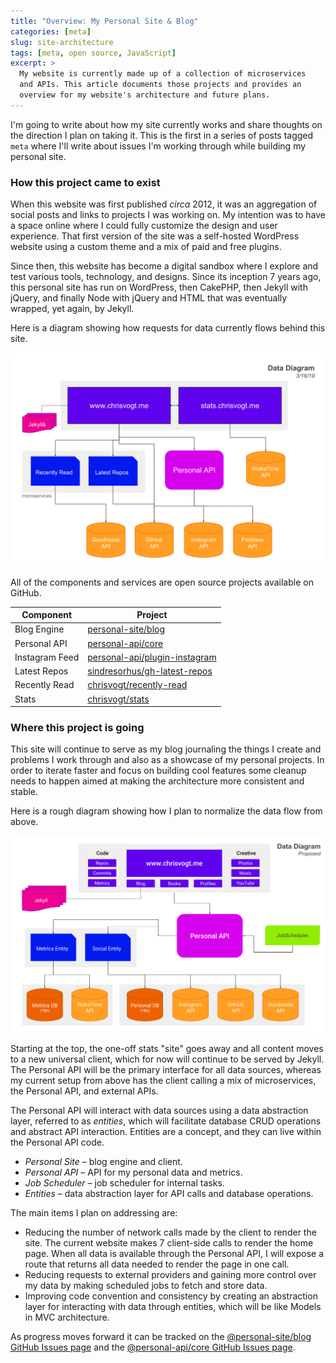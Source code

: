 ```yaml
---
title: "Overview: My Personal Site & Blog"
categories: [meta]
slug: site-architecture
tags: [meta, open source, JavaScript]
excerpt: >
  My website is currently made up of a collection of microservices
  and APIs. This article documents those projects and provides an
  overview for my website's architecture and future plans.
---
```


<span class="text-drop-cap">I</span>'m going to write about how my site currently
works and share thoughts on the direction I plan on taking it. This is the first
in a series of posts tagged `meta` where I'll write about issues I'm working
through while building my personal site.

### How this project came to exist

When this website was first published _circa_ 2012, it was an aggregation of social
posts and links to projects I was working on. My intention was to have a space online where I could fully customize the design and user experience. That first version of
the site was a self-hosted WordPress website using a custom theme and a mix of paid
and free plugins.

Since then, this website has become a digital sandbox where I explore and test various
tools, technology, and designs. Since its inception 7 years ago, this personal site
has run on WordPress, then CakePHP, then Jekyll with jQuery, and finally Node with
jQuery and HTML that was eventually wrapped, yet again, by Jekyll.

Here is a diagram showing how requests for data currently flows behind this site.

![Data diagram, chrisvogt.me](/assets/images/posts/data-diagram-0316.svg)

All of the components and services are open source projects available on GitHub.

| Component      | Project                                                                           |
|----------------|-----------------------------------------------------------------------------------|
| Blog Engine    | [personal-site/blog](https://github.com/personal-site/blog)                       |
| Personal API   | [personal-api/core](https://github.com/personal-api/core) 
| Instagram Feed | [personal-api/plugin-instagram](https://github.com/personal-api/plugin-instagram) |
| Latest Repos   | [sindresorhus/gh-latest-repos](https://github.com/sindresorhus/gh-latest-repos)   |                        |
| Recently Read  | [chrisvogt/recently-read](https://github.com/chrisvogt/recently-read)             |
| Stats          | [chrisvogt/stats](https://github.com/chrisvogt/stats)

### Where this project is going

This site will continue to serve as my blog journaling the things I create and
problems I work through and also as a showcase of my personal projects. In order
to iterate faster and focus on building cool features some cleanup needs to happen
aimed at making the architecture more consistent and stable.

Here is a rough diagram showing how I plan to normalize the data flow from above.

![Proposed data diagram, chrisvogt.me](/assets/images/posts/data-diagram-proposed.svg)

Starting at the top, the one-off stats "site" goes away and all content moves to
a new universal client, which for now will continue to be served by Jekyll. The
Personal API will be the primary interface for all data sources, whereas my current
setup from above has the client calling a mix of microservices, the Personal API,
and external APIs.

The Personal API will interact with data sources using a data abstraction layer,
referred to as _entities_, which will facilitate database CRUD operations and
abstract API interaction. Entities are a concept, and they can live within the
Personal API code.

* *Personal Site* – blog engine and client.
* *Personal API* – API for my personal data and metrics.
* *Job Scheduler* – job scheduler for internal tasks.
* *Entities* – data abstraction layer for API calls and database operations.

The main items I plan on addressing are:

* Reducing the number of network calls made by the client to render the site. The
current website makes 7 client-side calls to render the home page. When all data
is available through the Personal API, I will expose a route that returns all data
needed to render the page in one call.
* Reducing requests to external providers and gaining more control over my data by
making scheduled jobs to fetch and store data.
* Improving code convention and consistency by creating an abstraction layer for
interacting with data through entities, which will be like Models in MVC architecture.

As progress moves forward it can be tracked on the [@personal-site/blog GitHub Issues page](https://github.com/personal-site/blog/issues) and the [@personal-api/core GitHub Issues page](https://github.com/personal-api/core/issues). 
